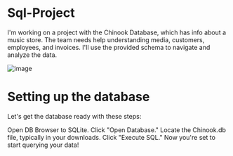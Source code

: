 # Sql-Project

I'm working on a project with the Chinook Database, which has info about a music store. The team needs help understanding media, customers, employees, and invoices. I'll use the provided schema to navigate and analyze the data.

![image](https://github.com/akarsh2002/Sql-Project/assets/73278292/d8f27d47-ed84-41cb-916d-23eed583c6a8)

# Setting up the database 
Let's get the database ready with these steps:

Open DB Browser to SQLite.
Click "Open Database."
Locate the Chinook.db file, typically in your downloads.
Click "Execute SQL."
Now you're set to start querying your data!


